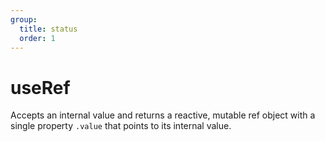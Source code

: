 ```yaml
---
group:
  title: status
  order: 1
---
```


# useRef

Accepts an internal value and returns a reactive, mutable ref object with a single property `.value` that points to its internal value.

<code src="./demo/demo1.tsx" ></code>
